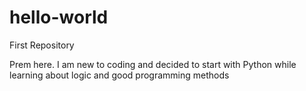 # hello-world
First Repository

Prem here. I am new to coding and decided to start with Python while learning about logic and good programming methods
